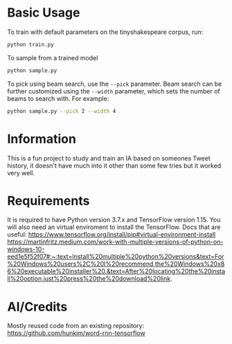 # Basic Usage
To train with default parameters on the tinyshakespeare corpus, run:
```bash
python train.py
```

To sample from a trained model
```bash
python sample.py
```

To pick using beam search, use the `--pick` parameter. Beam search can be
further customized using the `--width` parameter, which sets the number of beams
to search with. For example:
```bash
python sample.py --pick 2 --width 4
```

# Information

This is a fun project to study and train an IA based on someones Tweet history, it doesn't have much into it other than some few tries but it worked very well.

# Requirements

It is required to have Python version 3.7.x and TensorFlow version 1.15.
You will also need an virtual enviroment to install the TensorFlow.
Docs that are useful:
https://www.tensorflow.org/install/pip#virtual-environment-install
https://martinfritz.medium.com/work-with-multiple-versions-of-python-on-windows-10-eed1e5f52f07#:~:text=Install%20multiple%20python%20versions&text=For%20Windows%20users%2C%20I%20recommend,the%20Windows%20x86%20executable%20installer%20.&text=After%20locating%20the%20install%20option,just%20press%20the%20download%20link.


# AI/Credits

Mostly reused code from an existing repository: https://github.com/hunkim/word-rnn-tensorflow
